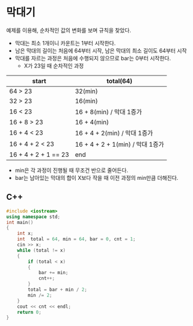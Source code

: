 # 막대기

 예제를 이용해, 순차적인 값의 변화를 보며 규칙을 찾았다.

* 막대는 최소 1개이니 카운트는 1부터 시작한다.
* 남은 막대의 길이는 처음에 64부터 시작, 남은 막대의 최소 길이도 64부터 시작
* 막대를 자르는 과정은 처음에 수행되지 않으므로 bar는 0부터 시작한다.
	* X가 23일 때 순차적인 과정
	
|start| total(64)|
|--------|--------|
|64 > 23| 32(min) |
|     32 > 23   | 16(min)       |
|     16 < 23   |     16 + 8(min) / 막대 1증가   |
|     16 + 8 > 23   |      16 + 4(min)  |
|     16 + 4 < 23   |      16 + 4 + 2(min) / 막대 1증가   |
|     16 + 4 + 2 < 23  |      16 + 4 + 2 + 1(min) / 막대 1증가  |
|     16 + 4 + 2 + 1 == 23   |      end  |

* min은 각 과정이 진행될 때 무조건 반으로 줄어든다.
* bar는 남아있는 막대의 합이 X보다 작을 때 이전 과정의 min만큼 더해진다.

## C++
```c++
#include <iostream>
using namespace std;
int main()
{
    int x;
    int  total = 64, min = 64, bar = 0, cnt = 1;
    cin >> x;
    while (total != x)
    {
        if (total < x)
        {
            bar += min;
            cnt++;
        }
        total = bar + min / 2;
        min /= 2;
    }
    cout << cnt << endl;
    return 0;
}
```
